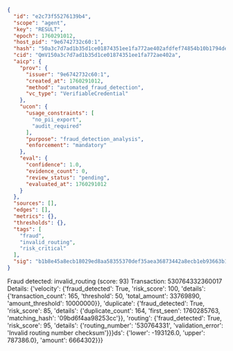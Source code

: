 ```json
{
  "id": "e2c73f55276139b4",
  "scope": "agent",
  "key": "RESULT",
  "epoch": 1760291012,
  "host_pid": "9e6742732c60:1",
  "hash": "50a3c7d7ad1b35d1ce01874351ee1fa772ae402afdfef74854b10b1794de68e9",
  "cid": "QmV150a3c7d7ad1b35d1ce01874351ee1fa772ae402a",
  "aicp": {
    "prov": {
      "issuer": "9e6742732c60:1",
      "created_at": 1760291012,
      "method": "automated_fraud_detection",
      "vc_type": "VerifiableCredential"
    },
    "ucon": {
      "usage_constraints": [
        "no_pii_export",
        "audit_required"
      ],
      "purpose": "fraud_detection_analysis",
      "enforcement": "mandatory"
    },
    "eval": {
      "confidence": 1.0,
      "evidence_count": 0,
      "review_status": "pending",
      "evaluated_at": 1760291012
    }
  },
  "sources": [],
  "edges": [],
  "metrics": {},
  "thresholds": {},
  "tags": [
    "fraud",
    "invalid_routing",
    "risk_critical"
  ],
  "sig": "b1b8e45a8ecb18029ed8aa58355370def35aea36873442a8ecb1eb93663b1fae"
}
```

Fraud detected: invalid_routing (score: 93)
Transaction: 530764332360017
Details: {'velocity': {'fraud_detected': True, 'risk_score': 100, 'details': {'transaction_count': 165, 'threshold': 50, 'total_amount': 33769890, 'amount_threshold': 10000000}}, 'duplicate': {'fraud_detected': True, 'risk_score': 85, 'details': {'duplicate_count': 164, 'first_seen': 1760285763, 'matching_hash': '09bd6f4aa98253cc'}}, 'routing': {'fraud_detected': True, 'risk_score': 95, 'details': {'routing_number': '530764331', 'validation_error': 'Invalid routing number checksum'}}}ds': {'lower': -193126.0, 'upper': 787386.0}, 'amount': 6664302}}}